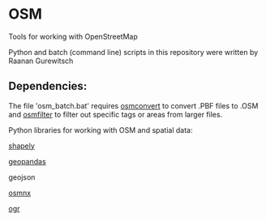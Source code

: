 # OSM
Tools for working with OpenStreetMap

Python and batch (command line) scripts in this repository were written by Raanan Gurewitsch

## Dependencies:

The file 'osm_batch.bat' requires [osmconvert](https://wiki.openstreetmap.org/wiki/Osmconvert#Download) to convert .PBF files to .OSM and [osmfilter](https://wiki.openstreetmap.org/wiki/Osmfilter#Download) to filter out specific tags or areas from larger files.

Python libraries for working with OSM and spatial data:

[shapely](https://shapely.readthedocs.io/en/latest/)

[geopandas](http://geopandas.org/install.html)

geojson

[osmnx](https://osmnx.readthedocs.io/en/stable/)

[ogr](https://gdal.org/python/)
